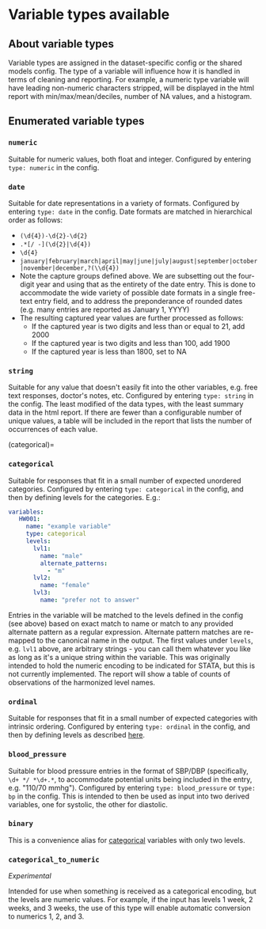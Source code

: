 # Variable types available

## About variable types

Variable types are assigned in the dataset-specific config or the shared models config.  The type of a variable will influence how it is handled in terms of cleaning and reporting.  For example, a numeric type variable will have leading non-numeric characters stripped, will be displayed in the html report with min/max/mean/deciles, number of NA values, and a histogram.

## Enumerated variable types

### `numeric`

Suitable for numeric values, both float and integer.  Configured by entering `type: numeric` in the config.

### `date`

Suitable for date representations in a variety of formats.  Configured by entering `type: date` in the config.  Date formats are matched in hierarchical order as follows:

- `(\d{4})-\d{2}-\d{2}`
- `.*[/ -](\d{2}|\d{4})`
- `\d{4}`
- `january|february|march|april|may|june|july|august|september|october|november|december,?(\\d{4})`
- Note the capture groups defined above.  We are subsetting out the four-digit year and using that as the entirety of the date entry.  This is done to accommodate the wide variety of possible date formats in a single free-text entry field, and to address the preponderance of rounded dates (e.g. many entries are reported as January 1, YYYY)
- The resulting captured year values are further processed as follows:
  - If the captured year is two digits and less than or equal to 21, add 2000
  - If the captured year is two digits and less than 100, add 1900
  - If the captured year is less than 1800, set to NA

### `string`

Suitable for any value that doesn't easily fit into the other variables, e.g. free text responses, doctor's notes, etc.  Configured by entering `type: string` in the config.  The least modified of the data types, with the least summary data in the html report.  If there are fewer than a configurable number of unique values, a table will be included in the report that lists the number of occurrences of each value.

(categorical)=
### `categorical`

Suitable for responses that fit in a small number of expected unordered categories.  Configured by entering `type: categorical` in the config, and then by defining levels for the categories.  E.g.:

```yaml
variables:
   HW001:
     name: "example variable"
     type: categorical
     levels:
       lvl1:
         name: "male"
         alternate_patterns:
           - "m"
       lvl2:
         name: "female"
       lvl3:
         name: "prefer not to answer"
```

Entries in the variable will be matched to the levels defined in the config (see above) based on exact match to name or match to any provided alternate pattern as a regular expression.  Alternate pattern matches are re-mapped to the canonical name in the output.  The first values under `levels`, e.g. `lvl1` above, are arbitrary strings - you can call them whatever you like as long as it's a unique string within the variable.  This was originally intended to hold the numeric encoding to be indicated for STATA, but this is not currently implemented.  The report will show a table of counts of observations of the harmonized level names.

### `ordinal`

Suitable for responses that fit in a small number of expected categories with intrinsic ordering.  Configured by entering `type: ordinal` in the config, and then by defining levels as described [here](categorical).

### `blood_pressure`

Suitable for blood pressure entries in the format of SBP/DBP (specifically, `\d+ */ *\d+.*`, to accommodate potential units being included in the entry, e.g. "110/70 mmhg").  Configured by entering `type: blood_pressure` or `type: bp` in the config.  This is intended to then be used as input into two derived variables, one for systolic, the other for diastolic.

### `binary`

This is a convenience alias for [categorical](categorical) variables with only two levels.

### `categorical_to_numeric`

_Experimental_

Intended for use when something is received as a categorical encoding, but the levels are numeric values.  For example, if the input has levels 1 week, 2 weeks, and 3 weeks, the use of this type will enable automatic conversion to numerics 1, 2, and 3.
